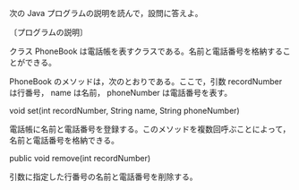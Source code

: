 次の Java プログラムの説明を読んで，設問に答えよ。

〔プログラムの説明〕

クラス PhoneBook は電話帳を表すクラスである。名前と電話番号を格納することができる。

PhoneBook のメソッドは，次のとおりである。ここで，引数 recordNumber は行番号， name は名前， phoneNumber は電話番号を表す。

void set(int recordNumber, String name, String phoneNumber)

電話帳に名前と電話番号を登録する。このメソッドを複数回呼ぶことによって， 名前と電話番号を格納できる。

public void remove(int recordNumber)

引数に指定した行番号の名前と電話番号を削除する。

